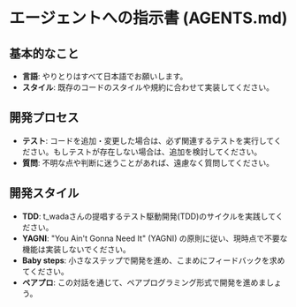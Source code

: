 # エージェントへの指示書 (AGENTS.md)

## 基本的なこと
- **言語**: やりとりはすべて日本語でお願いします。
- **スタイル**: 既存のコードのスタイルや規約に合わせて実装してください。

## 開発プロセス
- **テスト**: コードを追加・変更した場合は、必ず関連するテストを実行してください。もしテストが存在しない場合は、追加を検討してください。
- **質問**: 不明な点や判断に迷うことがあれば、遠慮なく質問してください。

## 開発スタイル
- **TDD**: t_wadaさんの提唱するテスト駆動開発(TDD)のサイクルを実践してください。
- **YAGNI**: "You Ain't Gonna Need It" (YAGNI) の原則に従い、現時点で不要な機能は実装しないでください。
- **Baby steps**: 小さなステップで開発を進め、こまめにフィードバックを求めてください。
- **ペアプロ**: この対話を通じて、ペアプログラミング形式で開発を進めましょう。

